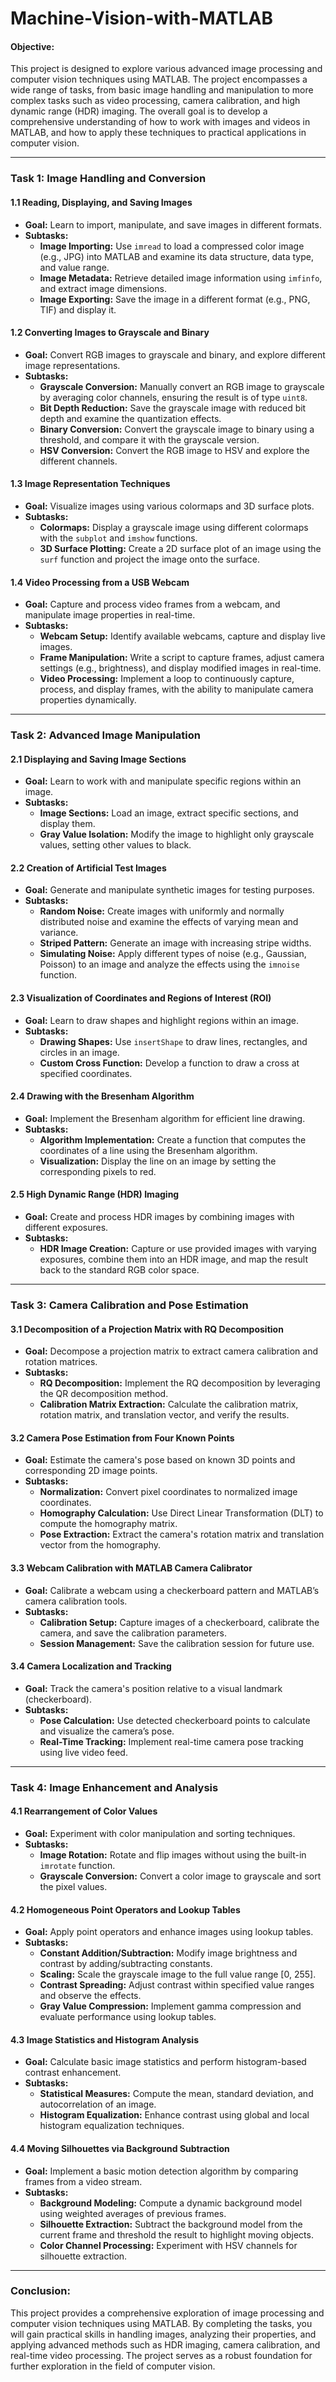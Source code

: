 # Machine-Vision-with-MATLAB

#### **Objective:**
This project is designed to explore various advanced image processing and computer vision techniques using MATLAB. The project encompasses a wide range of tasks, from basic image handling and manipulation to more complex tasks such as video processing, camera calibration, and high dynamic range (HDR) imaging. The overall goal is to develop a comprehensive understanding of how to work with images and videos in MATLAB, and how to apply these techniques to practical applications in computer vision.

---

### **Task 1: Image Handling and Conversion**

#### **1.1 Reading, Displaying, and Saving Images**
- **Goal:** Learn to import, manipulate, and save images in different formats.
- **Subtasks:**
  - **Image Importing:** Use `imread` to load a compressed color image (e.g., JPG) into MATLAB and examine its data structure, data type, and value range.
  - **Image Metadata:** Retrieve detailed image information using `imfinfo`, and extract image dimensions.
  - **Image Exporting:** Save the image in a different format (e.g., PNG, TIF) and display it.

#### **1.2 Converting Images to Grayscale and Binary**
- **Goal:** Convert RGB images to grayscale and binary, and explore different image representations.
- **Subtasks:**
  - **Grayscale Conversion:** Manually convert an RGB image to grayscale by averaging color channels, ensuring the result is of type `uint8`.
  - **Bit Depth Reduction:** Save the grayscale image with reduced bit depth and examine the quantization effects.
  - **Binary Conversion:** Convert the grayscale image to binary using a threshold, and compare it with the grayscale version.
  - **HSV Conversion:** Convert the RGB image to HSV and explore the different channels.

#### **1.3 Image Representation Techniques**
- **Goal:** Visualize images using various colormaps and 3D surface plots.
- **Subtasks:**
  - **Colormaps:** Display a grayscale image using different colormaps with the `subplot` and `imshow` functions.
  - **3D Surface Plotting:** Create a 2D surface plot of an image using the `surf` function and project the image onto the surface.

#### **1.4 Video Processing from a USB Webcam**
- **Goal:** Capture and process video frames from a webcam, and manipulate image properties in real-time.
- **Subtasks:**
  - **Webcam Setup:** Identify available webcams, capture and display live images.
  - **Frame Manipulation:** Write a script to capture frames, adjust camera settings (e.g., brightness), and display modified images in real-time.
  - **Video Processing:** Implement a loop to continuously capture, process, and display frames, with the ability to manipulate camera properties dynamically.

---

### **Task 2: Advanced Image Manipulation**

#### **2.1 Displaying and Saving Image Sections**
- **Goal:** Learn to work with and manipulate specific regions within an image.
- **Subtasks:**
  - **Image Sections:** Load an image, extract specific sections, and display them.
  - **Gray Value Isolation:** Modify the image to highlight only grayscale values, setting other values to black.

#### **2.2 Creation of Artificial Test Images**
- **Goal:** Generate and manipulate synthetic images for testing purposes.
- **Subtasks:**
  - **Random Noise:** Create images with uniformly and normally distributed noise and examine the effects of varying mean and variance.
  - **Striped Pattern:** Generate an image with increasing stripe widths.
  - **Simulating Noise:** Apply different types of noise (e.g., Gaussian, Poisson) to an image and analyze the effects using the `imnoise` function.

#### **2.3 Visualization of Coordinates and Regions of Interest (ROI)**
- **Goal:** Learn to draw shapes and highlight regions within an image.
- **Subtasks:**
  - **Drawing Shapes:** Use `insertShape` to draw lines, rectangles, and circles in an image.
  - **Custom Cross Function:** Develop a function to draw a cross at specified coordinates.

#### **2.4 Drawing with the Bresenham Algorithm**
- **Goal:** Implement the Bresenham algorithm for efficient line drawing.
- **Subtasks:**
  - **Algorithm Implementation:** Create a function that computes the coordinates of a line using the Bresenham algorithm.
  - **Visualization:** Display the line on an image by setting the corresponding pixels to red.

#### **2.5 High Dynamic Range (HDR) Imaging**
- **Goal:** Create and process HDR images by combining images with different exposures.
- **Subtasks:**
  - **HDR Image Creation:** Capture or use provided images with varying exposures, combine them into an HDR image, and map the result back to the standard RGB color space.

---

### **Task 3: Camera Calibration and Pose Estimation**

#### **3.1 Decomposition of a Projection Matrix with RQ Decomposition**
- **Goal:** Decompose a projection matrix to extract camera calibration and rotation matrices.
- **Subtasks:**
  - **RQ Decomposition:** Implement the RQ decomposition by leveraging the QR decomposition method.
  - **Calibration Matrix Extraction:** Calculate the calibration matrix, rotation matrix, and translation vector, and verify the results.

#### **3.2 Camera Pose Estimation from Four Known Points**
- **Goal:** Estimate the camera's pose based on known 3D points and corresponding 2D image points.
- **Subtasks:**
  - **Normalization:** Convert pixel coordinates to normalized image coordinates.
  - **Homography Calculation:** Use Direct Linear Transformation (DLT) to compute the homography matrix.
  - **Pose Extraction:** Extract the camera's rotation matrix and translation vector from the homography.

#### **3.3 Webcam Calibration with MATLAB Camera Calibrator**
- **Goal:** Calibrate a webcam using a checkerboard pattern and MATLAB’s camera calibration tools.
- **Subtasks:**
  - **Calibration Setup:** Capture images of a checkerboard, calibrate the camera, and save the calibration parameters.
  - **Session Management:** Save the calibration session for future use.

#### **3.4 Camera Localization and Tracking**
- **Goal:** Track the camera's position relative to a visual landmark (checkerboard).
- **Subtasks:**
  - **Pose Calculation:** Use detected checkerboard points to calculate and visualize the camera’s pose.
  - **Real-Time Tracking:** Implement real-time camera pose tracking using live video feed.

---

### **Task 4: Image Enhancement and Analysis**

#### **4.1 Rearrangement of Color Values**
- **Goal:** Experiment with color manipulation and sorting techniques.
- **Subtasks:**
  - **Image Rotation:** Rotate and flip images without using the built-in `imrotate` function.
  - **Grayscale Conversion:** Convert a color image to grayscale and sort the pixel values.

#### **4.2 Homogeneous Point Operators and Lookup Tables**
- **Goal:** Apply point operators and enhance images using lookup tables.
- **Subtasks:**
  - **Constant Addition/Subtraction:** Modify image brightness and contrast by adding/subtracting constants.
  - **Scaling:** Scale the grayscale image to the full value range [0, 255].
  - **Contrast Spreading:** Adjust contrast within specified value ranges and observe the effects.
  - **Gray Value Compression:** Implement gamma compression and evaluate performance using lookup tables.

#### **4.3 Image Statistics and Histogram Analysis**
- **Goal:** Calculate basic image statistics and perform histogram-based contrast enhancement.
- **Subtasks:**
  - **Statistical Measures:** Compute the mean, standard deviation, and autocorrelation of an image.
  - **Histogram Equalization:** Enhance contrast using global and local histogram equalization techniques.

#### **4.4 Moving Silhouettes via Background Subtraction**
- **Goal:** Implement a basic motion detection algorithm by comparing frames from a video stream.
- **Subtasks:**
  - **Background Modeling:** Compute a dynamic background model using weighted averages of previous frames.
  - **Silhouette Extraction:** Subtract the background model from the current frame and threshold the result to highlight moving objects.
  - **Color Channel Processing:** Experiment with HSV channels for silhouette extraction.

---

### **Conclusion:**
This project provides a comprehensive exploration of image processing and computer vision techniques using MATLAB. By completing the tasks, you will gain practical skills in handling images, analyzing their properties, and applying advanced methods such as HDR imaging, camera calibration, and real-time video processing. The project serves as a robust foundation for further exploration in the field of computer vision.
